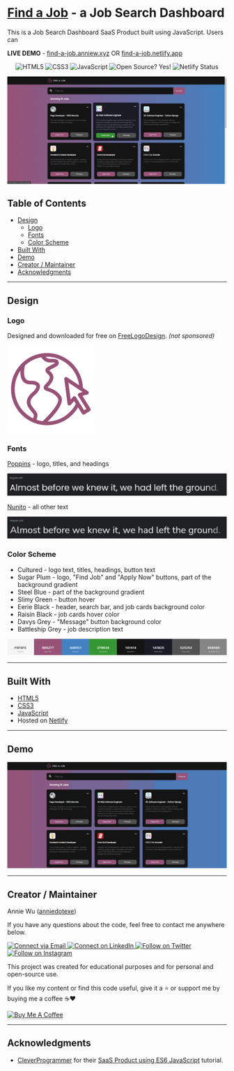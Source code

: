 # [Find a Job](https://find-a-job.anniew.xyz/) - a Job Search Dashboard

This is a Job Search Dashboard SaaS Product built using JavaScript. Users can 

**LIVE DEMO** - [find-a-job.anniew.xyz](https://find-a-job.anniew.xyz/) OR [find-a-job.netlify.app](https://find-a-job.netlify.app/)

<p align="center">
    <img alt="HTML5" src="https://img.shields.io/badge/-HTML5-E44D26?style=flat&logo=html5&logoColor=white"/>
    <img alt="CSS3" src="https://img.shields.io/badge/-CSS3-2965f1?style=flat&logo=css3&logoColor=white"/>
    <img alt="JavaScript" src="https://img.shields.io/badge/-JavaScript-F0DB4F?style=flat&logo=javascript&logoColor=white"/>
    <img alt="Open Source? Yes!" src="https://badgen.net/badge/Open%20Source%20%3F/Yes%21/blue?icon=github"/>
    <img alt="Netlify Status" src="https://api.netlify.com/api/v1/badges/a891ded1-149c-4ba6-a3dc-2a6aad1bd1f8/deploy-status"/>

</p>

<p align="center">
    <img alt="Screenshot" src="./img/screenshot.png" width="700px">
</p>

## Table of Contents

- [Design](#design)
  - [Logo](#logo)
  - [Fonts](#fonts)
  - [Color Scheme](#color-scheme)
- [Built With](#built-with)
- [Demo](#demo)
- [Creator / Maintainer](#creator-maintainer)
- [Acknowledgments](#acknowledgments)

---
## Design

### Logo

Designed and downloaded for free on [FreeLogoDesign](https://www.freelogodesign.org/). _(not sponsored)_

<img alt="Logo" src="./img/logo.png">


### Fonts

[Poppins](https://fonts.google.com/specimen/Poppins) - logo, titles, and headings

<img alt="Font Example Screenshot" src="./img/poppins.png">


[Nunito](https://fonts.google.com/specimen/Nunito) - all other text

<img alt="Font Example Screenshot" src="./img/nunito.png">

### Color Scheme

- Cultured - logo text, titles, headings, button text
- Sugar Plum - logo, "Find Job" and "Apply Now" buttons, part of the background gradient
- Steel Blue - part of the background gradient
- Slimy Green - button hover
- Eerie Black - header, search bar, and job cards background color
- Raisin Black - job cards hover color
- Davys Grey - "Message" button background color
- Battleship Grey - job description text

<a href="https://coolors.co"><img alt="Color Palette Screenshot" src="./img/palette.png"></a>

---

## Built With

- [HTML5](https://www.w3schools.com/html/)
- [CSS3](https://www.w3schools.com/css/)
- [JavaScript](https://www.w3schools.com/js/DEFAULT.asp)
- Hosted on [Netlify](https://www.netlify.com/)

---

## Demo

<img alt="Demo Gif" src="./img/preview.gif">

---

## Creator / Maintainer

Annie Wu ([anniedotexe](https://github.com/anniedotexe))

If you have any questions about the code, feel free to contact me anywhere below.

<p align="left">
  <a href="mailto:anniewu2303@gmail.com"> 
    <img alt="Connect via Email" src="https://img.shields.io/badge/Gmail-c14438?style=flat&logo=Gmail&logoColor=white" />
  </a>
  <a href="https://www.linkedin.com/in/anniewu2303/"> 
    <img alt="Connect on LinkedIn" src="https://img.shields.io/badge/-LinkedIn-0072b1?style=flat&logo=Linkedin&logoColor=white" />
  </a>
  <a href="https://twitter.com/anniedotexe"> 
    <img alt="Follow on Twitter" src="https://img.shields.io/badge/-Twitter-00acee?style=flat&logo=Twitter&logoColor=white" />
  </a>
  <a href="https://www.instagram.com/anniedotexe/"> 
    <img alt="Follow on Instagram" src="https://img.shields.io/badge/-Instagram-E1306C?style=flat&logo=instagram&logoColor=white" />
  </a>
</p>

This project was created for educational purposes and for personal and open-source use.

If you like my content or find this code useful, give it a :star: or support me by buying me a coffee :coffee::heart:

<a href="https://www.buymeacoffee.com/awu2303" target="_blank"><img src="https://www.buymeacoffee.com/assets/img/custom_images/orange_img.png" alt="Buy Me A Coffee" style="height: 41px !important;width: 174px !important;box-shadow: 0px 3px 2px 0px rgba(190, 190, 190, 0.5) !important;-webkit-box-shadow: 0px 3px 2px 0px rgba(190, 190, 190, 0.5) !important;" ></a>

---

## Acknowledgments

- [CleverProgrammer](https://www.cleverprogrammer.com/) for their [SaaS Product using ES6 JavaScript](https://www.youtube.com/watch?v=VjjZ2MaX0Ts) tutorial.
